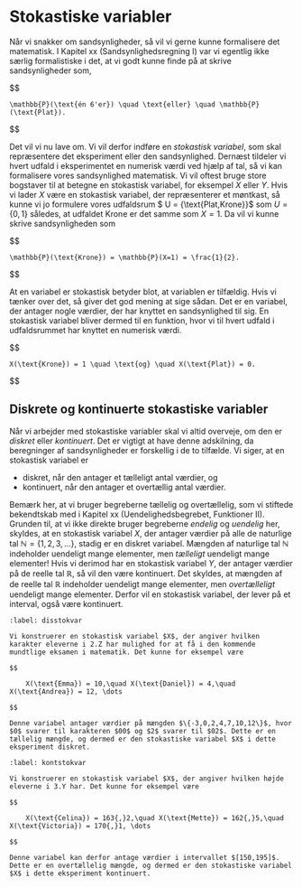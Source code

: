 # Stokastiske variabler
Når vi snakker om sandsynligheder, så vil vi gerne kunne formalisere det matematisk. I Kapitel xx (Sandsynlighedsregning I) var vi egentlig ikke særlig formalistiske i det, at vi godt kunne finde på at skrive sandsynligheder som,

$$

    \mathbb{P}(\text{én 6'er}) \quad \text{eller} \quad \mathbb{P}(\text{Plat}).

$$

Det vil vi nu lave om. Vi vil derfor indføre en *stokastisk variabel*, som skal repræsentere det eksperiment eller den sandsynlighed. Dernæst tildeler vi hvert udfald i eksperimentet en numerisk værdi ved hjælp af tal, så vi kan formalisere vores sandsynlighed matematisk. Vi vil oftest bruge store bogstaver til at betegne en stokastisk variabel, for eksempel $X$ eller $Y$. Hvis vi lader $X$ være en stokastisk variabel, der repræsenterer et møntkast, så kunne vi jo formulere vores udfaldsrum $
    U = \{\text{Plat,Krone}\}$ som $U = \{0,1\}$ således, at udfaldet $\text{Krone}$ er det samme som $X=1$. Da vil vi kunne skrive sandsynligheden som

$$

    \mathbb{P}(\text{Krone}) = \mathbb{P}(X=1) = \frac{1}{2}.

$$

At en variabel er stokastisk betyder blot, at variablen er tilfældig. Hvis vi tænker over det, så giver det god mening at sige sådan. Det er en variabel, der antager nogle værdier, der har knyttet en sandsynlighed til sig. En stokastisk variabel bliver dermed til en funktion, hvor vi til hvert udfald i udfaldsrummet har knyttet en numerisk værdi. 

$$

    X(\text{Krone}) = 1 \quad \text{og} \quad X(\text{Plat}) = 0.

$$

## Diskrete og kontinuerte stokastiske variabler
Når vi arbejder med stokastiske variabler skal vi altid overveje, om den er *diskret* eller *kontinuert*. Det er vigtigt at have denne adskilning, da beregninger af sandsynligheder er forskellig i de to tilfælde. Vi siger, at en stokastisk variabel er 

* diskret, når den antager et tælleligt antal værdier, og
* kontinuert, når den antager et overtællig antal værdier.

Bemærk her, at vi bruger begreberne tællelig og overtællelig, som vi stiftede bekendtskab med i Kapitel xx (Uendelighedsbegrebet, Funktioner II). Grunden til, at vi ikke direkte bruger begreberne *endelig* og *uendelig* her, skyldes, at en stokastisk variabel $X$, der antager værdier på alle de naturlige tal $\mathbb{N}=\{1,2,3,\dots\}$, stadig er en diskret variabel. Mængden af naturlige tal $\mathbb{N}$ indeholder uendeligt mange elementer, men *tælleligt* uendeligt mange elementer! Hvis vi derimod har en stokastisk variabel $Y$, der antager værdier på de reelle tal $\mathbb{R}$, så vil den være kontinuert. Det skyldes, at mængden af de reelle tal $\mathbb{R}$ indeholder uendeligt mange elementer, men *overtælleligt* uendeligt mange elementer. Derfor vil en stokastisk variabel, der lever på et interval, også være kontinuert. 

```{prf:eksempel}
:label: disstokvar

Vi konstruerer en stokastisk variabel $X$, der angiver hvilken karakter eleverne i 2.Z har mulighed for at få i den kommende mundtlige eksamen i matematik. Det kunne for eksempel være 

$$

    X(\text{Emma}) = 10,\quad X(\text{Daniel}) = 4,\quad X(\text{Andrea}) = 12, \dots

$$

Denne variabel antager værdier på mængden $\{-3,0,2,4,7,10,12\}$, hvor $0$ svarer til karakteren $00$ og $2$ svarer til $02$. Dette er en tællelig mængde, og dermed er den stokastiske variabel $X$ i dette eksperiment diskret. 

```

```{prf:eksempel}
:label: kontstokvar

Vi konstruerer en stokastisk variabel $X$, der angiver hvilken højde eleverne i 3.Y har. Det kunne for eksempel være 

$$

    X(\text{Celina}) = 163{,}2,\quad X(\text{Mette}) = 162{,}5,\quad X(\text{Victoria}) = 170{,}1, \dots

$$

Denne variabel kan derfor antage værdier i intervallet $[150,195]$. Dette er en overtællelig mængde, og dermed er den stokastiske variabel $X$ i dette eksperiment kontinuert. 

```

